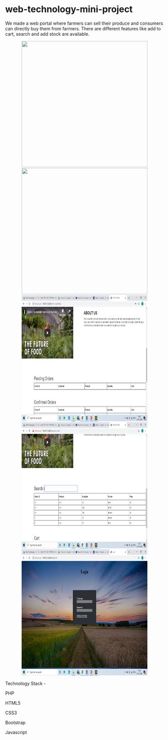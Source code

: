 # web-technology-mini-project

We made a web portal where farmers can sell their produce and consumers can directly buy them from farmers. There are different features like add to cart, search and add stock are available.

<p align="center">
<img src="images/im1.png" width="400" height="400"><br>
<img src="images/im2.png" width="400" height="400"><br>
<img src="images/img3.png" width="400" height="400"><br>
<img src="images/img4.png" width="400" height="400"><br>
<img src="images/img5.png" width="400" height="400"><br>
</p>

Technology Stack -

PHP

HTML5

CSS3

Bootstrap

Javascript